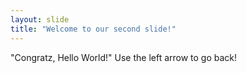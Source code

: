```yaml
---
layout: slide
title: "Welcome to our second slide!"
---
```

"Congratz, Hello World!"
Use the left arrow to go back!
